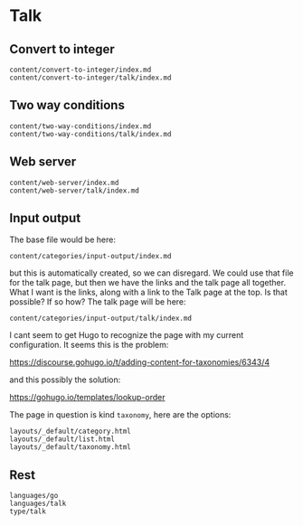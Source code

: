 # Talk

## Convert to integer

~~~
content/convert-to-integer/index.md
content/convert-to-integer/talk/index.md
~~~

## Two way conditions

~~~
content/two-way-conditions/index.md
content/two-way-conditions/talk/index.md
~~~

## Web server

~~~
content/web-server/index.md
content/web-server/talk/index.md
~~~

## Input output

The base file would be here:

~~~
content/categories/input-output/index.md
~~~

but this is automatically created, so we can disregard. We could use that file
for the talk page, but then we have the links and the talk page all together.
What I want is the links, along with a link to the Talk page at the top. Is that
possible? If so how? The talk page will be here:

~~~
content/categories/input-output/talk/index.md
~~~

I cant seem to get Hugo to recognize the page with my current configuration. It
seems this is the problem:

<https://discourse.gohugo.io/t/adding-content-for-taxonomies/6343/4>

and this possibly the solution:

<https://gohugo.io/templates/lookup-order>

The page in question is kind `taxonomy`, here are the options:

~~~
layouts/_default/category.html
layouts/_default/list.html
layouts/_default/taxonomy.html
~~~

## Rest

~~~
languages/go
languages/talk
type/talk
~~~
